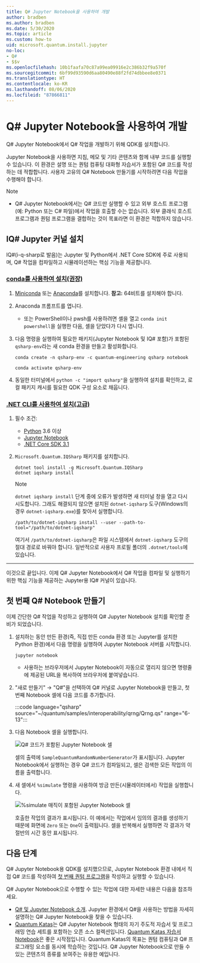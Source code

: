 ```yaml
---
title: Q# Jupyter Notebook을 사용하여 개발
author: bradben
ms.author: bradben
ms.date: 5/30/2020
ms.topic: article
ms.custom: how-to
uid: microsoft.quantum.install.jupyter
no-loc:
- Q#
- $$v
ms.openlocfilehash: 10b1faafa70c87a99ea09916e2c386b32f9a570f
ms.sourcegitcommit: 6bf99d93590d6aa80490e88f2fd74dbbee8e0371
ms.translationtype: HT
ms.contentlocale: ko-KR
ms.lasthandoff: 08/06/2020
ms.locfileid: "87866811"
---
```

# <a name="develop-with-no-locq-jupyter-notebooks"></a>Q# Jupyter Notebook을 사용하여 개발

Q# Jupyter Notebook에서 Q# 작업을 개발하기 위해 QDK를 설치합니다.

Jupyter Notebook을 사용하면 지침, 메모 및 기타 콘텐츠와 함께 내부 코드를 실행할 수 있습니다. 이 환경은 설명 또는 퀀텀 컴퓨팅 대화형 자습서가 포함된 Q# 코드를 작성하는 데 적합합니다. 사용자 고유의 Q# Notebook 만들기를 시작하려면 다음 작업을 수행해야 합니다.

> [!NOTE]
> * Q# Jupyter Notebook에서는 Q# 코드만 실행할 수 있고 외부 호스트 프로그램(예: Python 또는 C# 파일)에서 작업을 호출할 수는 없습니다. 외부 클래식 호스트 프로그램과 퀀텀 프로그램을 결합하는 것이 목표라면 이 환경은 적합하지 않습니다.

## <a name="install-the-ino-locq-jupyter-kernel"></a>IQ# Jupyter 커널 설치

IQ#(i-q-sharp로 발음)는 Jupyter 및 Python에서 .NET Core SDK에 주로 사용되며, Q# 작업을 컴파일하고 시뮬레이션하는 핵심 기능을 제공합니다.

### <a name="install-using-conda-recommended"></a>[conda를 사용하여 설치(권장)](#tab/tabid-conda)

1. [Miniconda](https://docs.conda.io/en/latest/miniconda.html) 또는 [Anaconda](https://www.anaconda.com/products/individual#Downloads)를 설치합니다. **참고:** 64비트를 설치해야 합니다.

1. Anaconda 프롬프트를 엽니다.

   - 또는 PowerShell이나 pwsh를 사용하려면 셸을 열고 `conda init powershell`을 실행한 다음, 셸을 닫았다가 다시 엽니다.

1. 다음 명령을 실행하여 필요한 패키지(Jupyter Notebook 및 IQ# 포함)가 포함된 `qsharp-env`라는 새 conda 환경을 만들고 활성화합니다.

    ```
    conda create -n qsharp-env -c quantum-engineering qsharp notebook

    conda activate qsharp-env
    ```

1. 동일한 터미널에서 `python -c "import qsharp"`을 실행하여 설치를 확인하고, 로컬 패키지 캐시를 필요한 QDK 구성 요소로 채웁니다.

### <a name="install-using-net-cli-advanced"></a>[.NET CLI를 사용하여 설치(고급)](#tab/tabid-dotnetcli)

1. 필수 조건:

    - [Python](https://www.python.org/downloads/) 3.6 이상
    - [Jupyter Notebook](https://jupyter.readthedocs.io/en/latest/install.html)
    - [.NET Core SDK 3.1](https://dotnet.microsoft.com/download/dotnet-core/3.1)

1. `Microsoft.Quantum.IQSharp` 패키지를 설치합니다.

    ```dotnetcli
    dotnet tool install -g Microsoft.Quantum.IQSharp
    dotnet iqsharp install
    ```

    > [!NOTE]
    > `dotnet iqsharp install` 단계 중에 오류가 발생하면 새 터미널 창을 열고 다시 시도합니다.
    > 그래도 해결되지 않으면 설치된 `dotnet-iqsharp` 도구(Windows의 경우 `dotnet-iqsharp.exe`)를 찾아서 실행합니다.
    > ```
    > /path/to/dotnet-iqsharp install --user --path-to-tool="/path/to/dotnet-iqsharp"
    > ```
    > 여기서 `/path/to/dotnet-iqsharp`은 파일 시스템에서 `dotnet-iqsharp` 도구의 절대 경로로 바꿔야 합니다.
    > 일반적으로 사용자 프로필 폴더의 `.dotnet/tools`에 있습니다.
    
***

이것으로 끝입니다. 이제 Q# Jupyter Notebook에서 Q# 작업을 컴파일 및 실행하기 위한 핵심 기능을 제공하는 Jupyter용 IQ# 커널이 있습니다.

## <a name="create-your-first-no-locq-notebook"></a>첫 번째 Q# Notebook 만들기

이제 간단한 Q# 작업을 작성하고 실행하여 Q# Jupyter Notebook 설치를 확인할 준비가 되었습니다.

1. 설치하는 동안 만든 환경(즉, 직접 만든 conda 환경 또는 Jupyter를 설치한 Python 환경)에서 다음 명령을 실행하여 Jupyter Notebook 서버를 시작합니다.

    ```
    jupyter notebook
    ```

    - 사용하는 브라우저에서 Jupyter Notebook이 자동으로 열리지 않으면 명령줄에 제공된 URL을 복사하여 브라우저에 붙여넣습니다.

1. "새로 만들기" → "Q#"을 선택하여 Q# 커널로 Jupyter Notebook을 만들고, 첫 번째 Notebook 셀에 다음 코드를 추가합니다.

    :::code language="qsharp" source="~/quantum/samples/interoperability/qrng/Qrng.qs" range="6-13":::

1. 다음 Notebook 셀을 실행합니다.

    ![Q# 코드가 포함된 Jupyter Notebook 셀](~/media/install-guide-jupyter.png)

    셀의 출력에 `SampleQuantumRandomNumberGenerator`가 표시됩니다. Jupyter Notebook에서 실행하는 경우 Q# 코드가 컴파일되고, 셀은 검색한 모든 작업의 이름을 출력합니다.

1. 새 셀에서 `%simulate` 명령을 사용하여 방금 만든(시뮬레이터에서) 작업을 실행합니다.

    ![%simulate 매직이 포함된 Jupyter Notebook 셀](~/media/install-guide-jupyter-simulate.png)

    호출한 작업의 결과가 표시됩니다. 이 예에서는 작업에서 임의의 결과를 생성하기 때문에 화면에 `Zero` 또는 `One`이 출력됩니다. 셀을 반복해서 실행하면 각 결과가 약 절반의 시간 동안 표시됩니다.

## <a name="next-steps"></a>다음 단계

Q# Jupyter Notebook용 QDK를 설치했으므로, Jupyter Notebook 환경 내에서 직접 Q# 코드를 작성하여 [첫 번째 퀀텀 프로그램](xref:microsoft.quantum.quickstarts.qrng)을 작성하고 실행할 수 있습니다.

Q# Jupyter Notebook으로 수행할 수 있는 작업에 대한 자세한 내용은 다음을 참조하세요.

- [Q# 및 Jupyter Notebook 소개](https://docs.microsoft.com/samples/microsoft/quantum/intro-to-qsharp-jupyter/). Jupyter 환경에서 Q#을 사용하는 방법을 자세히 설명하는 Q# Jupyter Notebook을 찾을 수 있습니다.
- [Quantum Katas](xref:microsoft.quantum.overview.katas)는 Q# Jupyter Notebook 형태의 자기 주도적 자습서 및 프로그래밍 연습 세트를 포함하는 오픈 소스 컬렉션입니다. [Quantum Katas 자습서 Notebook](https://github.com/microsoft/QuantumKatas#tutorial-topics)은 좋은 시작점입니다. Quantum Katas의 목표는 퀀텀 컴퓨팅과 Q# 프로그래밍 요소를 동시에 학습하는 것입니다. Q# Jupyter Notebook으로 만들 수 있는 콘텐츠의 종류를 보여주는 유용한 예입니다.
